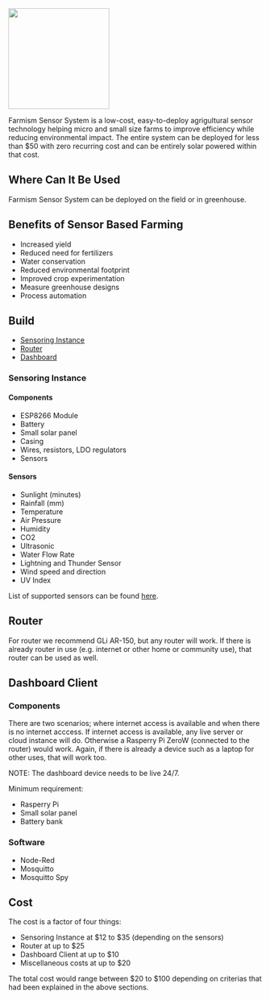 <img src='https://raw.githubusercontent.com/mikkokotila/farmism/master/farmism_logo.png' width=200px>

Farmism Sensor System is a low-cost, easy-to-deploy agrigultural sensor technology helping micro and small size farms to improve efficiency while reducing environmental impact. The entire system can be deployed for less than $50 with zero recurring cost and can be entirely solar powered within that cost.

## Where Can It Be Used

Farmism Sensor System can be deployed on the field or in greenhouse. 

## Benefits of Sensor Based Farming

- Increased yield 
- Reduced need for fertilizers
- Water conservation
- Reduced environmental footprint
- Improved crop experimentation
- Measure greenhouse designs
- Process automation

## Build 

- [Sensoring Instance](https://github.com/mikkokotila/farmism#sensoring-instance)
- [Router](https://github.com/mikkokotila/farmism#router)
- [Dashboard](https://github.com/mikkokotila/farmism#dashboard-client)

### Sensoring Instance

#### Components 

- ESP8266 Module 
- Battery
- Small solar panel 
- Casing
- Wires, resistors, LDO regulators
- Sensors

#### Sensors

- Sunlight (minutes)
- Rainfall (mm) 
- Temperature
- Air Pressure
- Humidity
- CO2 
- Ultrasonic
- Water Flow Rate
- Lightning and Thunder Sensor 
- Wind speed and direction
- UV Index

List of supported sensors can be found [here](https://www.letscontrolit.com/wiki/index.php/Devices).

## Router

For router we recommend GLi AR-150, but any router will work. If there is already router in use (e.g. internet or other home or community use), that router can be used as well.

## Dashboard Client

### Components 

There are two scenarios; where internet access is available and when there is no internet acccess. If internet access is available, any live server or cloud instance will do. Otherwise a Rasperry Pi ZeroW (connected to the router) would work. Again, if there is already a device such as a laptop for other uses, that will work too. 

NOTE: The dashboard device needs to be live 24/7.

Minimum requirement: 

- Rasperry Pi
- Small solar panel 
- Battery bank

### Software

- Node-Red
- Mosquitto 
- Mosquitto Spy

## Cost

The cost is a factor of four things: 

- Sensoring Instance at $12 to $35 (depending on the sensors) 
- Router at up to $25
- Dashboard Client at up to $10
- Miscellaneous costs at up to $20

The total cost would range between $20 to $100 depending on criterias that had been explained in the above sections.
